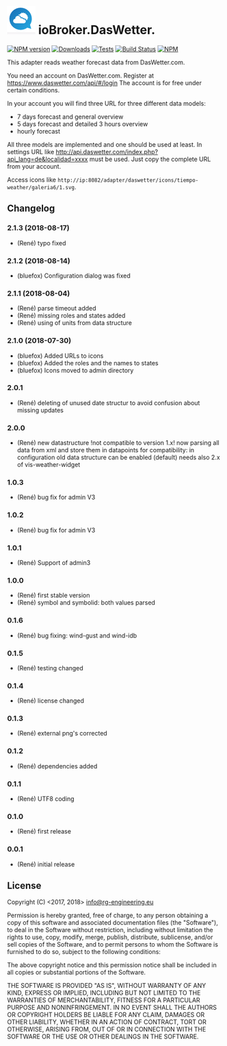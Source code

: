﻿![Logo](admin/daswettercom.png)
ioBroker.DasWetter.
===========================

[![NPM version](https://img.shields.io/npm/v/iobroker.daswetter.svg)](https://www.npmjs.com/package/iobroker.daswetter)
[![Downloads](https://img.shields.io/npm/dm/iobroker.daswetter.svg)](https://www.npmjs.com/package/iobroker.daswetter)
[![Tests](https://travis-ci.org/rg-engineering/ioBroker.daswetter.svg?branch=master)](https://travis-ci.org/rg-engineering/ioBroker.daswetter)
[![Build Status](https://travis-ci.org/rg-engineering/ioBroker.daswetter.svg?branch=master)](https://travis-ci.org/rg-engineering/ioBroker.daswetter)
[![NPM](https://nodei.co/npm/iobroker.daswetter.png?downloads=true)](https://nodei.co/npm/iobroker.daswetter/)


This adapter reads weather forecast data from DasWetter.com.

You need an account on DasWetter.com. Register at https://www.daswetter.com/api/#/login
The account is for free under certain conditions.

In your account you will find three URL for three different data models:
* 7 days forecast and general overview
* 5 days forecast and detailed 3 hours overview
* hourly forecast

All three models are implemented and one should be used at least.
In settings URL like http://api.daswetter.com/index.php?api_lang=de&localidad=xxxx  must be used. Just copy the complete URL from your account.

Access icons like `http://ip:8082/adapter/daswetter/icons/tiempo-weather/galeria6/1.svg`.




## Changelog
### 2.1.3 (2018-08-17)
* (René) typo fixed

### 2.1.2 (2018-08-14)
* (bluefox) Configuration dialog was fixed

### 2.1.1 (2018-08-04)
* (René) parse timeout added
* (René) missing roles and states added
* (René) using of units from data structure

### 2.1.0 (2018-07-30)
* (bluefox) Added URLs to icons
* (bluefox) Added the roles and the names to states
* (bluefox) Icons moved to admin directory

### 2.0.1
* (René) deleting of unused date structur to avoid confusion about missing updates

### 2.0.0
* (René) new datastructure !not compatible to version 1.x!
now parsing all data from xml and store them in datapoints
for compatibility: in configuration old data structure can be enabled (default)
needs also 2.x of vis-weather-widget

### 1.0.3
* (René) bug fix for admin V3

### 1.0.2
* (René) bug fix for admin V3

### 1.0.1
* (René) Support of admin3

### 1.0.0
* (René) first stable version
* (René) symbol and symbolid: both values parsed	

### 0.1.6
* (René) bug fixing: wind-gust and wind-idb

### 0.1.5
* (René) testing changed

### 0.1.4
* (René) license changed

### 0.1.3
* (René) external png's corrected

### 0.1.2
* (René) dependencies added

### 0.1.1
* (René) UTF8 coding

### 0.1.0
* (René) first release

### 0.0.1
* (René) initial release

## License
Copyright (C) <2017, 2018>  <info@rg-engineering.eu>

Permission is hereby granted, free of charge, to any person obtaining a copy of this software and associated documentation files (the "Software"), to deal in the Software without restriction, including without limitation the rights to use, copy, modify, merge, publish, distribute, sublicense, and/or sell copies of the Software, and to permit persons to whom the Software is furnished to do so, subject to the following conditions:

The above copyright notice and this permission notice shall be included in all copies or substantial portions of the Software.

THE SOFTWARE IS PROVIDED "AS IS", WITHOUT WARRANTY OF ANY KIND, EXPRESS OR IMPLIED, INCLUDING BUT NOT LIMITED TO THE WARRANTIES OF MERCHANTABILITY, FITNESS FOR A PARTICULAR PURPOSE AND NONINFRINGEMENT. IN NO EVENT SHALL THE AUTHORS OR COPYRIGHT HOLDERS BE LIABLE FOR ANY CLAIM, DAMAGES OR OTHER LIABILITY, WHETHER IN AN ACTION OF CONTRACT, TORT OR OTHERWISE, ARISING FROM, OUT OF OR IN CONNECTION WITH THE SOFTWARE OR THE USE OR OTHER DEALINGS IN THE SOFTWARE.




